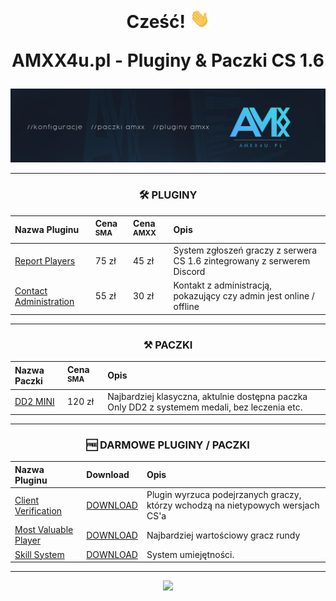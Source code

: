 <div align="center">
<h1 align="center">Cześć! <img src="https://raw.githubusercontent.com/AMXX4u/.github/main/assets/wave.gif" width="32px"><p></p>AMXX4u.pl - Pluginy & Paczki CS 1.6<p></p></h1>

<img src="https://raw.githubusercontent.com/AMXX4u/.github/main/assets/main.png"></img>

-------

</div>

<div align="center">

<h3 align="center">🛠 PLUGINY</h3>

| Nazwa Pluginu                                                                                             | Cena <sup>SMA</sup>           | Cena <sup>AMXX</sup>  | Opis |
|:--------------------------------------------------------------------------------------------------------- |:----------------------------  |:----------------------|:----------|
| [Report Players](https://github.com/AMXX4u/report-players)                                                | 75 zł                 | 45 zł     | System zgłoszeń graczy z serwera CS 1.6 zintegrowany z serwerem Discord 
| [Contact Administration](https://github.com/AMXX4u/contact-admin)                                    | 55 zł                 | 30 zł     | Kontakt z administracją, pokazujący czy admin jest online / offline 

-------

<h3 align="center">⚒ PACZKI</h3>

| Nazwa Paczki                                                              | Cena <sup>SMA</sup>          | Opis |
|:------------------------------------------------------------------------  |:---------------------------- |:----------|
| [DD2 MINI](https://github.com/AMXX4u/DD2-1)                      | 120 zł                       | Najbardziej klasyczna, aktulnie dostępna paczka Only DD2 z systemem medali, bez leczenia etc.  |

------------------

<h3 align="center">🆓 DARMOWE PLUGINY / PACZKI</h3>

| Nazwa Pluginu                                                                                             | Download              | Opis      |
|:--------------------------------------------------------------------------------------------------------- |:----------------------|:----------|
| [Client Verification](https://github.com/AMXX4u/client-verification)                                      | [DOWNLOAD](https://github.com/AMXX4u/client-verification/releases/tag/1.0.0)                | Plugin wyrzuca podejrzanych graczy, którzy wchodzą na nietypowych wersjach CS'a
| [Most Valuable Player](https://github.com/AMXX4u/Most-valuable-player)                                    | [DOWNLOAD](https://github.com/AMXX4u/Most-valuable-player/releases/tag/1.0.0)                        | Najbardziej wartościowy gracz rundy
| [Skill System](https://github.com/AMXX4u/skill-system)                                    | [DOWNLOAD](https://github.com/AMXX4u/skill-system/releases/tag/1.0.0)                        | System umiejętności.

------------------

</div>

<div align="center">
    <a href="https://discord.amxx4u.pl"><img src="https://discord.com/api/guilds/1016101167404695653/widget.png?style=banner1"></a>
</div>
